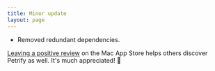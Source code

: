 ```yaml
---
title: Minor update
layout: page
---
```


* Removed redundant dependencies.

[Leaving a positive review](http://dangercove.com/petrify/appstore) on the Mac App Store helps others discover Petrify as well. It's much appreciated! 🙂
